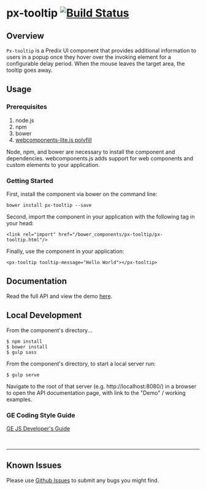 # px-tooltip [![Build Status](https://travis-ci.org/PredixDev/px-tooltip.svg?branch=master)](https://travis-ci.org/PredixDev/px-tooltip)

## Overview

`Px-tooltip` is a Predix UI component that provides additional information to users in a popup once they hover over the invoking element for a configurable delay period. When the mouse leaves the target area, the tooltip goes away.

## Usage

### Prerequisites
1. node.js
2. npm
3. bower
4. [webcomponents-lite.js polyfill](https://github.com/webcomponents/webcomponentsjs)

Node, npm, and bower are necessary to install the component and dependencies. webcomponents.js adds support for web components and custom elements to your application.

### Getting Started

First, install the component via bower on the command line:

```
bower install px-tooltip --save
```

Second, import the component in your application with the following tag in your head:

```
<link rel="import" href="/bower_components/px-tooltip/px-tooltip.html"/>
```

Finally, use the component in your application:

```
<px-tooltip tooltip-message="Hello World"></px-tooltip>
```

## Documentation

Read the full API and view the demo [here](https://predixdev.github.io/px-tooltip).


## Local Development

From the component's directory...

```
$ npm install
$ bower install
$ gulp sass
```

From the component's directory, to start a local server run:

```
$ gulp serve
```

Navigate to the root of that server (e.g. http://localhost:8080/) in a browser to open the API documentation page, with link to the "Demo" / working examples.

### GE Coding Style Guide
[GE JS Developer's Guide](https://github.com/GeneralElectric/javascript)

<br />
<hr />

## Known Issues

Please use [Github Issues](https://github.com/PredixDev/px-tooltip/issues) to submit any bugs you might find.
